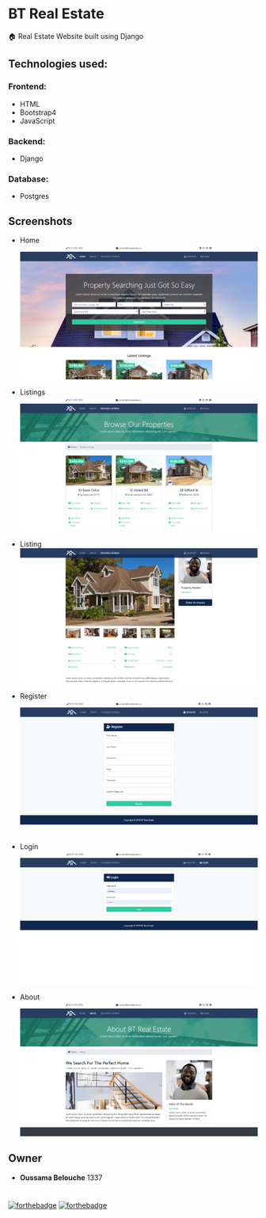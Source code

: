 # BT Real Estate
🏠 Real Estate Website built using Django

## Technologies used:

### Frontend:
- HTML
- Bootstrap4
- JavaScript

### Backend:
- Django

### Database:
- Postgres

## Screenshots
- Home
![Home](btre-md-img/btre-home.png)

- Listings
![Listings](btre-md-img/btre-listings.png)

- Listing
![Listing](btre-md-img/btre-listing.png)

- Register
![Register](btre-md-img/btre-register.png)

- Login
![Login](btre-md-img/btre-login.png)

- About
![About](btre-md-img/btre-about.png)

## Owner
- **Oussama Belouche** 1337

#
[![forthebadge](https://forthebadge.com/images/badges/made-with-python.svg)](https://forthebadge.com)
[![forthebadge](https://forthebadge.com/images/badges/built-with-love.svg)](https://forthebadge.com)
